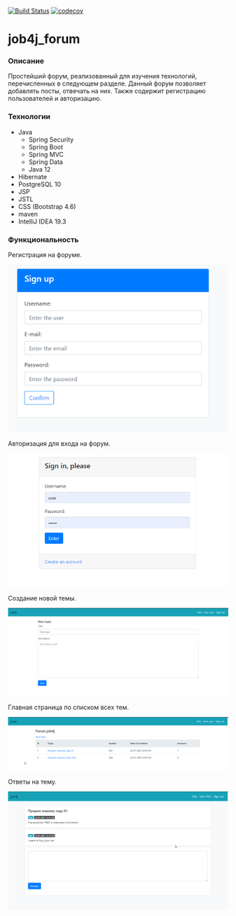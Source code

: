 [![Build Status](https://travis-ci.org/johnom-commits/job4j_forum.svg?branch=master)](https://travis-ci.org/johnom-commits/job4j_forum)
[![codecov](https://codecov.io/gh/johnom-commits/job4j_forum/branch/master/graph/badge.svg?token=RPS396733U)](https://codecov.io/gh/johnom-commits/job4j_forum)
# job4j_forum

### Описание
Простейший форум, реализованный для изучения технологий,
перечисленных в следующем разделе. Данный форум позволяет добавлять 
посты, отвечать на них. Также содержит регистрацию пользователей и
авторизацию.

### Технологии
- Java 
   - Spring Security
   - Spring Boot
   - Spring MVC
   - Spring Data
   - Java 12
- Hibernate
- PostgreSQL 10
- JSP
- JSTL
- CSS (Bootstrap 4.6)
- maven
- IntelliJ IDEA 19.3

### Функциональность
Регистрация на форуме.

![reg](images/Reg.png)

Авторизация для входа на форум.

![login](images/Login.png)

Создание новой темы.

![new_topic](images/newTopic.png)

Главная страница по списком всех тем.

![index](images/index.png)

Ответы на тему.

![answers](images/Answer.png)

